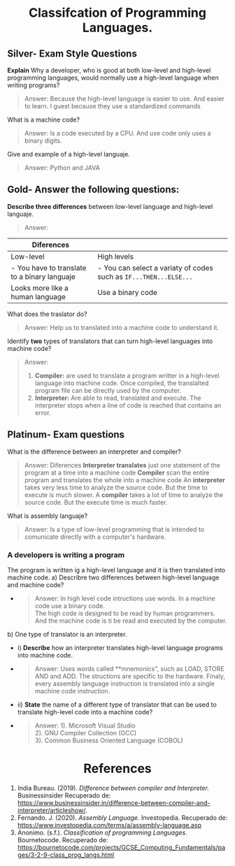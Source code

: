 # <center> Classifcation of Programming Languages.

##  Silver- Exam Style Questions
 **Explain** Why a developer, who is good at both low-level and high-level programming languages, would normally use a high-level language when writing programs? 
> Answer: Because the high-level language is easier to use. And easier to learn. I guest because they use a standardized commands

 What is a machine code?
> Answer: Is a code executed by a CPU. And use code only uses a binary digits.

Give and example of a high-level languaje.
> Answer: Python and JAVA

## Gold- Answer the following questions:
**Describe three differences** between low-level language and high-level languaje.
 > Answer: 

|  Diferences |            | 
|-----------|-------------|
|  Low-level | High levels 
| - You have to translate to a binary languaje  | - You can select a variaty of codes such as `IF...THEN...ELSE...`   |
| Looks more like a human language | Use a binary code               |

What does the traslator do?
> Answer: Help us to translated into a machine code to understand it.

Identify **two** types of translators that can turn high-level languages into machine code?
> Answer:  
> 1. **Compiler:**  are used to translate a program writter in a high-level language into machine code. Once compiled, the translalted program file can be directly used by the computer. 
> 2. **Interpreter:** Are able to read, translated and execute. The interpreter stops when a line of code is reached that contains an error. 

## Platinum- Exam questions

What is the difference between an interpreter and compiler?
> Answer: 
> Diferences
**Interpreter translates** just one statement of the program at a time into a machine code 
**Compiler** scan the entire program and translates the whole into a machine code
An **interpreter** takes very less time to analyze the source code. But the time to execute is much slower.
A **compiler** takes a lot of time to analyze the source code. But the execute time is much faster.


What is assembly languaje?
> Answer: Is a type of low-level programming that is intended to comunicate directly with a computer's hardware. 

### A developers is writing a program
   The program is written ig a high-level language and it is then translated into machine code. 
   a) Describre two differences between high-level language and machine code?
   - > Answer: 
   In high level code intructions use words. In a machine code use a binary code.  
   The high code is designed to be read by human programmers. And the machine code is ti be read and executed by the computer. 
   
   b) One type of translator is an interpreter.
 - i) **Describe** how an interpreter translates high-level language programs into machine code.
 - > Answer:  Uses words called **mnemonics", such as LOAD, STORE AND and ADD. The structions are specific to the hardware. Finaly, every assembly language instruction is translated into a single machine code instruction.
 
 - ii) **State** the name of a different type of translator that can be used to translate high-level code into a machine code?
- > Answer: 
1). Microsoft Visual Studio  
2). GNU Compiler Collection (GCC)  
3). Common Business Oriented Language (COBOL)


#  <center>References

 1. India Bureau. (2019). *Difference between compiler and Interpreter.* Businessinsider
Recuperado de: https://www.businessinsider.in/difference-between-compiler-and-interpreter/articleshow/.
2. Fernando. J. (2020). *Assembly Language.* Investopedia. 
Recuperado de: https://www.investopedia.com/terms/a/assembly-language.asp
3. Anonimo. (s.f.). *Classification of programming Languages*. Bournetocode. Recuperado de: https://bournetocode.com/projects/GCSE_Computing_Fundamentals/pages/3-2-9-class_prog_langs.html
